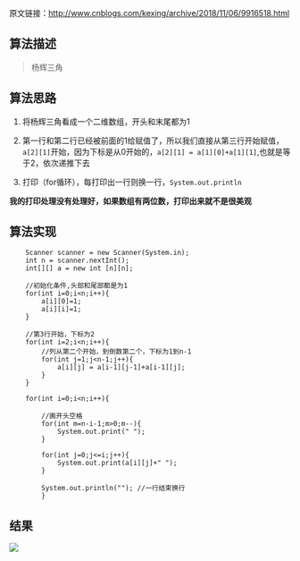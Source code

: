 原文链接：http://www.cnblogs.com/kexing/archive/2018/11/06/9916518.html
## 算法描述

>杨辉三角

## 算法思路

1. 将杨辉三角看成一个二维数组，开头和末尾都为1

2. 第一行和第二行已经被前面的1给赋值了，所以我们直接从第三行开始赋值，`a[2][1]`开始，因为下标是从0开始的，`a[2][1] = a[1][0]+a[1][1]`,也就是等于2，依次递推下去

3. 打印（for循环），每打印出一行则换一行，`System.out.println`

**我的打印处理没有处理好，如果数组有两位数，打印出来就不是很美观**


## 算法实现

		Scanner scanner = new Scanner(System.in);
		int n = scanner.nextInt();
		int[][] a = new int [n][n];
		
		//初始化条件,头部和尾部都是为1
		for(int i=0;i<n;i++){
			a[i][0]=1;
			a[i][i]=1;
		}
		
		//第3行开始，下标为2
		for(int i=2;i<n;i++){
			//列从第二个开始，到倒数第二个，下标为1到n-1
			for(int j=1;j<n-1;j++){
				a[i][j] = a[i-1][j-1]+a[i-1][j];
			}
		}
		
		for(int i=0;i<n;i++){
			
			//画开头空格
			for(int m=n-i-1;m>0;m--){
				System.out.print(" ");
			}
			
			for(int j=0;j<=i;j++){
				System.out.print(a[i][j]+" ");
			}
		
			System.out.println("");	//一行结束换行
			}


## 结果
![](https://img2018.cnblogs.com/blog/1210268/201811/1210268-20181106171738945-2098647452.png)